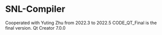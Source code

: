 # SNL-Compiler
Cooperated with Yuting Zhu from 2022.3 to 2022.5
CODE_QT_Final is the final version.
Qt Creator 7.0.0

